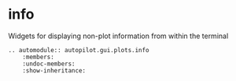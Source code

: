 # info

Widgets for displaying non-plot information from within the terminal

```{eval-rst}
.. automodule:: autopilot.gui.plots.info
    :members:
    :undoc-members:
    :show-inheritance:
```